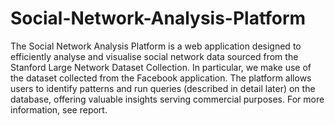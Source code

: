 # Social-Network-Analysis-Platform
The Social Network Analysis Platform is a web application designed to efficiently analyse and visualise social network data sourced from the Stanford Large Network Dataset Collection. In particular, we make use of the dataset collected from the Facebook application. The platform allows users to identify patterns and run queries (described in detail later) on the database, offering valuable insights serving commercial purposes.
For more information, see report.
